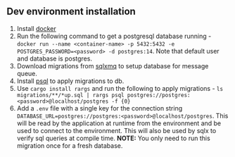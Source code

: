 ## Dev environment installation

1. Install [docker](https://docs.docker.com/get-docker/)
2. Run the following command to get a postgresql database running - `docker run --name <container-name> -p 5432:5432 -e POSTGRES_PASSWORD=<password> -d postgres:14`. Note that default user and database is postgres.
3. Download migrations from [sqlxmq](https://github.com/Diggsey/sqlxmq#database-schema) to setup database for message queue. 
4. Install [psql](https://blog.timescale.com/blog/how-to-install-psql-on-mac-ubuntu-debian-windows/) to apply migrations to db.
5. Use `cargo install rargs` and run the following to apply migrations - `ls migrations/**/*up.sql | rargs psql postgres://postgres:<password>@localhost/postgres -f {0}`
6. Add a `.env` file with a single key for the connection string `DATABASE_URL=postgres://postgres:<password>@localhost/postgres`. This will be read by the application at runtime from the environment and be used to connect to the environment. This will also be used by sqlx to verify sql queries at compile time. **NOTE:** You only need to run this migration once for a fresh database.

